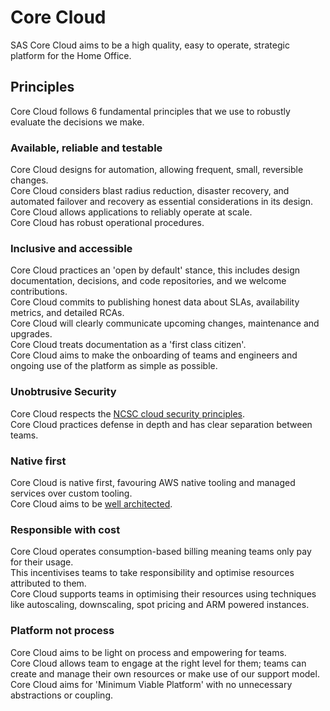 # Core Cloud

SAS Core Cloud aims to be a high quality, easy to operate, strategic platform for the Home Office.

## Principles 

Core Cloud follows 6 fundamental principles that we use to robustly evaluate the decisions we make.

### Available, reliable and testable

Core Cloud designs for automation, allowing frequent, small, reversible changes.\
Core Cloud considers blast radius reduction, disaster recovery, and automated failover and recovery as essential considerations in its design.\
Core Cloud allows applications to reliably operate at scale.\
Core Cloud has robust operational procedures.

### Inclusive and accessible 

Core Cloud practices an 'open by default' stance, this includes design documentation, decisions, and code repositories, and we welcome contributions.\
Core Cloud commits to publishing honest data about SLAs, availability metrics, and detailed RCAs.\
Core Cloud will clearly communicate upcoming changes, maintenance and upgrades.\
Core Cloud treats documentation as a 'first class citizen'.\
Core Cloud aims to make the onboarding of teams and engineers and ongoing use of the platform as simple as possible.

### Unobtrusive Security

Core Cloud respects the [NCSC cloud security principles](https://www.ncsc.gov.uk/collection/cloud/the-cloud-security-principles).\
Core Cloud practices defense in depth and has clear separation between teams.

### Native first

Core Cloud is native first, favouring AWS native tooling and managed services over custom tooling.\
Core Cloud aims to be [well architected](https://aws.amazon.com/architecture/well-architected).

### Responsible with cost

Core Cloud operates consumption-based billing meaning teams only pay for their usage.\
This incentivises teams to take responsibility and optimise resources attributed to them.\
Core Cloud supports teams in optimising their resources using techniques like autoscaling, downscaling, spot pricing and ARM powered instances.

### Platform not process

Core Cloud aims to be light on process and empowering for teams.\
Core Cloud allows team to engage at the right level for them; teams can create and manage their own resources or make use of our support model.\
Core Cloud aims for 'Minimum Viable Platform' with no unnecessary abstractions or coupling.
